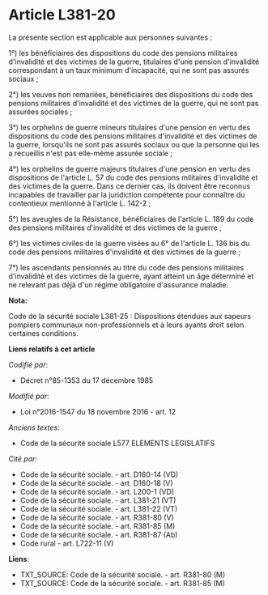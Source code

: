 # Article L381-20

La présente section est applicable aux personnes suivantes :

1°) les bénéficiaires des dispositions du code des pensions militaires d'invalidité et des victimes de la guerre, titulaires
d'une pension d'invalidité correspondant à un taux minimum d'incapacité, qui ne sont pas assurés sociaux ; 

2°) les veuves non remariées, bénéficiaires des dispositions du code des pensions militaires d'invalidité et des victimes de
la guerre, qui ne sont pas assurées sociales ; 

3°) les orphelins de guerre mineurs titulaires d'une pension en vertu des dispositions du code des pensions militaires
d'invalidité et des victimes de la guerre, lorsqu'ils ne sont pas assurés sociaux ou que la personne qui les a recueillis
n'est pas elle-même assurée sociale ; 

4°) les orphelins de guerre majeurs titulaires d'une pension en vertu des dispositions de l'article L. 57 du code des
pensions militaires d'invalidité et des victimes de la guerre. Dans ce dernier cas, ils doivent être reconnus incapables de
travailler par la juridiction compétente pour connaître du contentieux mentionné à l'article L. 142-2 ; 

5°) les aveugles de la Résistance, bénéficiaires de l'article L. 189 du code des pensions militaires d'invalidité et des
victimes de la guerre ; 

6°) les victimes civiles de la guerre visées au 6° de l'article L. 136 bis du code des pensions militaires d'invalidité et
des victimes de la guerre ; 

7°) les ascendants pensionnés au titre du code des pensions militaires d'invalidité et des victimes de la guerre, ayant
atteint un âge déterminé et ne relevant pas déjà d'un régime obligatoire d'assurance maladie.

**Nota:**

Code de la sécurité sociale L381-25 : Dispositions étendues aux sapeurs pompiers communaux non-professionnels et à leurs
ayants droit selon certaines conditions.

**Liens relatifs à cet article**

_Codifié par_:

  - Décret n°85-1353 du 17 décembre 1985

_Modifié par_:

  - Loi n°2016-1547 du 18 novembre 2016 - art. 12

_Anciens textes_:

  - Code de la sécurité sociale L577 ELEMENTS LEGISLATIFS

_Cité par_:

  - Code de la sécurité sociale. - art. D160-14 (VD)
  - Code de la sécurité sociale. - art. D160-18 (V)
  - Code de la sécurité sociale. - art. L200-1 (VD)
  - Code de la sécurité sociale. - art. L381-21 (VT)
  - Code de la sécurité sociale. - art. L381-22 (VT)
  - Code de la sécurité sociale. - art. R381-80 (V)
  - Code de la sécurité sociale. - art. R381-85 (M)
  - Code de la sécurité sociale. - art. R381-87 (Ab)
  - Code rural - art. L722-11 (V)

**Liens**:

  - TXT_SOURCE: Code de la sécurité sociale. - art. R381-80 (M)
  - TXT_SOURCE: Code de la sécurité sociale. - art. R381-85 (M)

